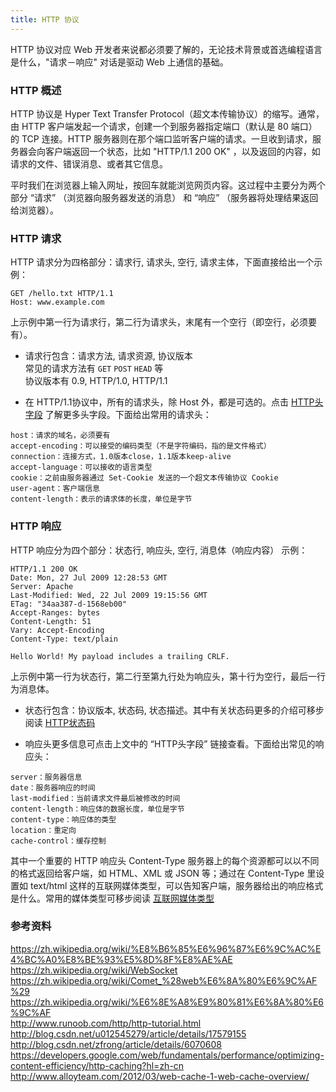 ```yaml
---
title: HTTP 协议
---
```


HTTP 协议对应 Web 开发者来说都必须要了解的，无论技术背景或首选编程语言是什么，"请求－响应" 对话是驱动 Web 上通信的基础。

### HTTP 概述

HTTP 协议是 Hyper Text Transfer Protocol（超文本传输协议）的缩写。通常，由 HTTP 客户端发起一个请求，创建一个到服务器指定端口（默认是 80 端口）的 TCP 连接。HTTP 服务器则在那个端口监听客户端的请求。一旦收到请求，服务器会向客户端返回一个状态，比如 "HTTP/1.1 200 OK" ，以及返回的内容，如请求的文件、错误消息、或者其它信息。

平时我们在浏览器上输入网址，按回车就能浏览网页内容。这过程中主要分为两个部分 “请求” （浏览器向服务器发送的消息） 和 “响应” （服务器将处理结果返回给浏览器）。

### HTTP 请求

HTTP 请求分为四格部分：请求行, 请求头, 空行, 请求主体，下面直接给出一个示例：

```
GET /hello.txt HTTP/1.1
Host: www.example.com
```

上示例中第一行为请求行，第二行为请求头，末尾有一个空行（即空行，必须要有）。

- 请求行包含：请求方法, 请求资源, 协议版本  
常见的请求方法有 `GET` `POST` `HEAD` 等  
协议版本有 0.9,  HTTP/1.0, HTTP/1.1

- 在 HTTP/1.1协议中，所有的请求头，除 Host 外，都是可选的。点击 [HTTP头字段](https://zh.wikipedia.org/wiki/HTTP%E5%A4%B4%E5%AD%97%E6%AE%B5%E5%88%97%E8%A1%A8) 了解更多头字段。下面给出常用的请求头：

```
host：请求的域名，必须要有
accept-encoding：可以接受的编码类型（不是字符编码，指的是文件格式）
connection：连接方式，1.0版本close，1.1版本keep-alive
accept-language：可以接收的语言类型
cookie：之前由服务器通过 Set-Cookie 发送的一个超文本传输协议 Cookie
user-agent：客户端信息
content-length：表示的请求体的长度，单位是字节
```

### HTTP 响应

HTTP 响应分为四个部分：状态行, 响应头, 空行, 消息体（响应内容） 示例：

```
HTTP/1.1 200 OK
Date: Mon, 27 Jul 2009 12:28:53 GMT
Server: Apache
Last-Modified: Wed, 22 Jul 2009 19:15:56 GMT
ETag: "34aa387-d-1568eb00"
Accept-Ranges: bytes
Content-Length: 51
Vary: Accept-Encoding
Content-Type: text/plain

Hello World! My payload includes a trailing CRLF.
```

上示例中第一行为状态行，第二行至第九行处为响应头，第十行为空行，最后一行为消息体。

- 状态行包含：协议版本, 状态码, 状态描述。其中有关状态码更多的介绍可移步阅读 [HTTP状态码](https://zh.wikipedia.org/wiki/HTTP%E7%8A%B6%E6%80%81%E7%A0%81)

- 响应头更多信息可点击上文中的 “HTTP头字段” 链接查看。下面给出常见的响应头：

```
server：服务器信息
date：服务器响应的时间
last-modified：当前请求文件最后被修改的时间
content-length：响应体的数据长度，单位是字节
content-type：响应体的类型
location：重定向
cache-control：缓存控制
```

其中一个重要的 HTTP 响应头 Content-Type 服务器上的每个资源都可以以不同的格式返回给客户端，如 HTML、XML 或 JSON 等；通过在 Content-Type 里设置如 text/html 这样的互联网媒体类型，可以告知客户端，服务器给出的响应格式是什么。常用的媒体类型可移步阅读 [互联网媒体类型](https://zh.wikipedia.org/wiki/%E4%BA%92%E8%81%94%E7%BD%91%E5%AA%92%E4%BD%93%E7%B1%BB%E5%9E%8B)


### 参考资料
<https://zh.wikipedia.org/wiki/%E8%B6%85%E6%96%87%E6%9C%AC%E4%BC%A0%E8%BE%93%E5%8D%8F%E8%AE%AE>  
<https://zh.wikipedia.org/wiki/WebSocket>  
<https://zh.wikipedia.org/wiki/Comet_%28web%E6%8A%80%E6%9C%AF%29>  
<https://zh.wikipedia.org/wiki/%E6%8E%A8%E9%80%81%E6%8A%80%E6%9C%AF>  
<http://www.runoob.com/http/http-tutorial.html>  
<http://blog.csdn.net/u012545279/article/details/17579155>  
<http://blog.csdn.net/zfrong/article/details/6070608>  
<https://developers.google.com/web/fundamentals/performance/optimizing-content-efficiency/http-caching?hl=zh-cn>  
<http://www.alloyteam.com/2012/03/web-cache-1-web-cache-overview/>